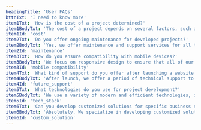 ```yaml
---
headingTitle: 'User FAQs'
bttnTxt: 'I need to know more'
item1Txt: 'How is the cost of a project determined?'
item1BodyTxt: 'The cost of a project depends on several factors, such as the complexity of the design, the required functionalities, and the development time. We always provide a detailed quote after fully understanding your specific needs.'
item1Id: 'cost'
item2Txt: 'Do you offer ongoing maintenance for developed projects?'
item2BodyTxt: 'Yes, we offer maintenance and support services for all the projects we develop. This includes security updates, performance improvements and technical assistance.'
item2Id: 'maintenance'
item3Txt: 'How do you ensure compatibility with mobile devices?'
item3BodyTxt: 'We focus on responsive design to ensure that all of our apps and websites work seamlessly on a variety of mobile devices, optimizing the user experience across all platforms.'
item3Id: 'mobile compatibility'
item4Txt: 'What kind of support do you offer after launching a website or app?'
item4BodyTxt: 'After launch, we offer a period of technical support to address any problems or questions you may have. In addition, we are available for future collaborations, whether it be improvements, updates or the development of new functionality.'
item4Id: 'future_support'
item5Txt: 'What technologies do you use for project development?'
item5BodyTxt: 'We use a variety of modern and efficient technologies, including JavaScript, TypeScript, Angular, React, Node.js, among others. Our technology selection depends on the specific requirements of the project and the best solution for your needs.'
item5Id: 'tech_stack'
item6Txt: 'Can you develop customized solutions for specific business needs?'
item6BodyTxt: 'Absolutely. We specialize in developing customized solutions that are specifically tailored to the unique needs of your business, ensuring that the final product meets your expectations and objectives.'
item6Id: 'custom_solution'
---
```

